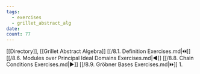 ```yaml
---
tags:
  - exercises
  - grillet_abstract_alg
date:
count: 77
---
```

[[Directory]], [[Grillet Abstract Algebra]]
[[/8.1. Definition Exercises.md|🞀🞀]] [[/8.6. Modules over Principal Ideal Domains Exercises.md|◀]] [[/8.8. Chain Conditions Exercises.md|▶]] [[/8.9. Gröbner Bases Exercises.md|🞂🞂]]
1. 